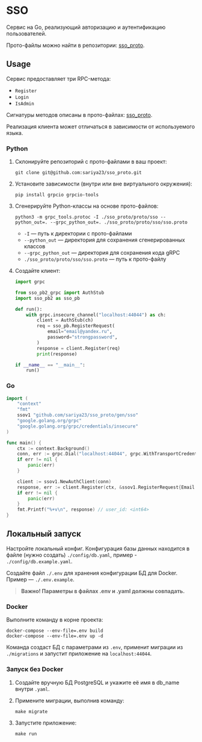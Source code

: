 # SSO

Сервис на Go, реализующий авторизацию и аутентификацию пользователей.

Прото-файлы можно найти в репозитории: [sso_proto](https://github.com/sariya23/sso_proto).

## Usage

Сервис предоставляет три RPC-метода:

- `Register`
- `Login`
- `IsAdmin`

Сигнатуры методов описаны в прото-файлах: [sso_proto](https://github.com/sariya23/sso_proto).

Реализация клиента может отличаться в зависимости от используемого языка.

### Python

1. Склонируйте репозиторий с прото-файлами в ваш проект:
    
    ```shell
    git clone git@github.com:sariya23/sso_proto.git
    ```

2. Установите зависимости (внутри или вне виртуального окружения):

    ```shell
    pip install grpcio grpcio-tools
    ```

3. Сгенерируйте Python-классы на основе прото-файлов:
    ```shell
    python3 -m grpc_tools.protoc -I ./sso_proto/proto/sso --python_out=. --grpc_python_out=. ./sso_proto/proto/sso/sso.proto
    ```
    - `-I` — путь к директории с прото-файлами
    - `--python_out` — директория для сохранения сгенерированных классов
    - `--grpc_python_out` — директория для сохранения кода gRPC
    - `./sso_proto/proto/sso/sso.proto` — путь к прото-файлу

4. Создайте клиент:
    ```py
    import grpc

    from sso_pb2_grpc import AuthStub
    import sso_pb2 as sso_pb

    def run():
        with grpc.insecure_channel("localhost:44044") as ch:
            client = AuthStub(ch)
            req = sso_pb.RegisterRequest(
                email="email@yandex.ru",
                password="strongpassword",
            )
            response = client.Register(req)
            print(response)

    if __name__ == "__main__":
        run()
    ```

### Go

```go
import (
    "context"
    "fmt"
    ssov1 "github.com/sariya23/sso_proto/gen/sso"
    "google.golang.org/grpc"
    "google.golang.org/grpc/credentials/insecure"
)

func main() {
    ctx := context.Background()
    conn, err := grpc.Dial("localhost:44044", grpc.WithTransportCredentials(insecure.NewCredentials()))
    if err != nil {
        panic(err)
    }

    client := ssov1.NewAuthClient(conn)
    response, err := client.Register(ctx, &ssov1.RegisterRequest{Email: "email@yandex.ru", Password: "password"})
    if err != nil {
        panic(err)
    }
    fmt.Printf("%+v\n", response) // user_id: <int64>
}
```

## Локальный запуск
Настройте локальный конфиг. Конфигурация базы данных находится в файле (нужно создать) `./config/db.yaml`, пример - `./config/db.example.yaml`.

Создайте файл `./.env` для хранения конфигурации БД для Docker. Пример — `./.env.example`.

> **Важно! Параметры в файлах .env и .yaml должны совпадать.**

### Docker
Выполните команду в корне проекта:
```shell
docker-compose --env-file=.env build 
docker-compose --env-file=.env up -d
```
Команда создаст БД с параметрами из `.env`, применит миграции из `./migrations` и запустит приложение на `localhost:44044`.

### Запуск без Docker
1. Создайте вручную БД PostgreSQL и укажите её имя в db_name внутри `.yaml`.

2. Примените миграции, выполнив команду:
    ```shell
    make migrate
    ```

3. Запустите приложение:
    ```shell
    make run
    ```